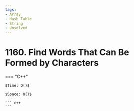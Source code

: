 ```yaml
---
tags:
- Array
- Hash Table
- String
- Unsolved
---
```



# 1160. Find Words That Can Be Formed by Characters

=== "C++"

    $Time: O()$

    $Space: O()$

    ``` c++
    ```